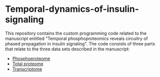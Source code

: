 # Temporal-dynamics-of-insulin-signaling
This repository contains the custom programming code related to the manuscript entitled "Temporal phosphoproteomics reveals circuitry of phased propagation in insulin signaling". The code consists of three parts that relate to the three data sets described in the manuscript:
- [Phosphoproteome](phosphoproteome)
- [Total proteome](total_proteome)
- [Transcriptome](transcriptome)
